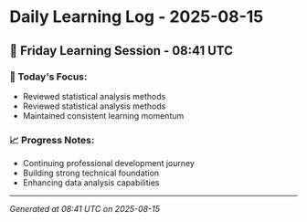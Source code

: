 # Daily Learning Log - 2025-08-15

## 📅 Friday Learning Session - 08:41 UTC

### 🎯 Today's Focus:
- Reviewed statistical analysis methods
- Reviewed statistical analysis methods
- Maintained consistent learning momentum

### 📈 Progress Notes:
- Continuing professional development journey
- Building strong technical foundation
- Enhancing data analysis capabilities

---
*Generated at 08:41 UTC on 2025-08-15*
